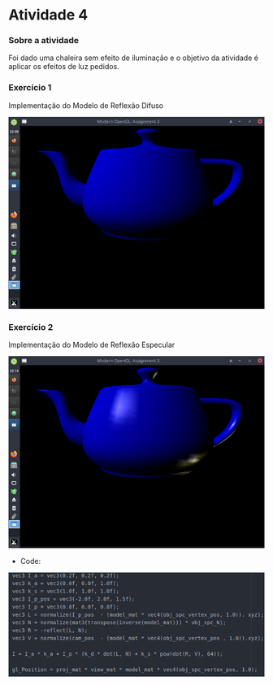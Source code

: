 # Atividade 4

### Sobre a atividade
  Foi dado uma chaleira sem efeito de iluminação e o objetivo da atividade é aplicar os efeitos de luz pedidos.
  
  
### Exercício 1
  Implementação do Modelo de Reflexão Difuso

  ![](Imagens/teapot.png)
  
### Exercício 2
   Implementação do Modelo de Reflexão Especular

![](Imagens/teapot2.png)

- Code: 

![](Imagens/cod4.png)
